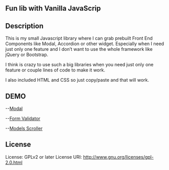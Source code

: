 ## Fun lib with Vanilla JavaScrip 

## Description
This is my small Javascript library where I can grab prebuilt Front End Components like Modal, Accordion or other widget. Especially when I need just only one feature and I don’t want to use the whole framework like jQuery or Bootstrap. 

I think is crazy to use such a big libraries when you need just only one feature or couple lines of code to make it work. 
 
I also included HTML and CSS so just copy/paste and that will work.  

## DEMO
--[Modal](https://aronwebpro.github.io/JavaScript-mini-lib/Modal/)

--[Form Validator](https://aronwebpro.github.io/JavaScript-mini-lib/FormValidator/)

--[Models Scroller](https://aronwebpro.github.io/JavaScript-mini-lib/ModelScroller/)


## License
License: GPLv2 or later
License URI: http://www.gnu.org/licenses/gpl-2.0.html
